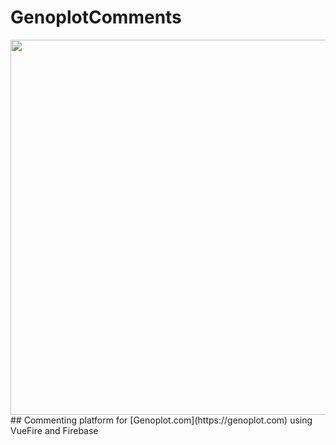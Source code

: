 # GenoplotComments
<img src="https://genoplot.com/_nuxt/image/d5aa61.webp" width="600"/>
## Commenting platform for [Genoplot.com](https://genoplot.com) using VueFire and Firebase
